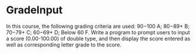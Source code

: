 # GradeInput
In this course, the following grading criteria are used: 90−100 A; 80−89+ B; 70−79+ C; 60−69+ D; Below 60 F.  Write a program to prompt users to input a score (0.00-100.00) of double type, and then display the score entered as well as corresponding letter grade to the score.
